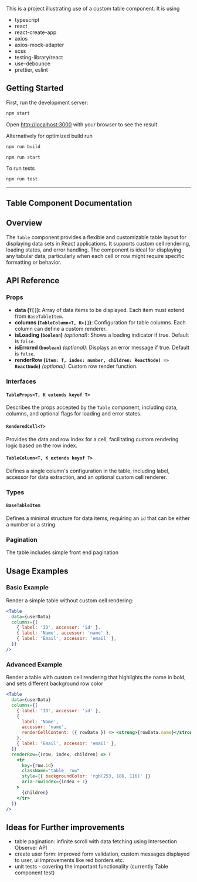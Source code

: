 This is a project illustrating use of a custom table component.
It is using

- typescript
- react
- react-create-app
- axios
- axios-mock-adapter
- scss
- testing-library/react
- use-debounce
- prettier, eslint

## Getting Started

First, run the development server:

```bash
npm start
```

Open [http://localhost:3000](http://localhost:3000) with your browser to see the result.

Alternatively for optimized build run

```bash
npm run build
```

```bash
npm run start
```

To run tests

```bash
npm run test
```

---

## Table Component Documentation

## Overview

The `Table` component provides a flexible and customizable table layout for displaying data sets in React applications. It supports custom cell rendering, loading states, and error handling. The component is ideal for displaying any tabular data, particularly when each cell or row might require specific formatting or behavior.

## API Reference

### Props

- **data (`T[]`)**: Array of data items to be displayed. Each item must extend from `BaseTableItem`.
- **columns (`TableColumn<T, K>[]`)**: Configuration for table columns. Each column can define a custom renderer.
- **isLoading (`boolean`)** _(optional)_: Shows a loading indicator if true. Default is `false`.
- **isErrored (`boolean`)** _(optional)_: Displays an error message if true. Default is `false`.
- **renderRow (`item: T, index: number, children: ReactNode) => ReactNode`)** _(optional)_: Custom row render function.

### Interfaces

#### `TableProps<T, K extends keyof T>`

Describes the props accepted by the `Table` component, including data, columns, and optional flags for loading and error states.

#### `RenderedCell<T>`

Provides the data and row index for a cell, facilitating custom rendering logic based on the row index.

#### `TableColumn<T, K extends keyof T>`

Defines a single column's configuration in the table, including label, accessor for data extraction, and an optional custom cell renderer.

### Types

#### `BaseTableItem`

Defines a minimal structure for data items, requiring an `id` that can be either a number or a string.

### Pagination

The table includes simple front end pagination 

## Usage Examples

### Basic Example

Render a simple table without custom cell rendering:

```jsx
<Table
  data={userData}
  columns={[
    { label: 'ID', accessor: 'id' },
    { label: 'Name', accessor: 'name' },
    { label: 'Email', accessor: 'email' },
  ]}
/>
```

### Advanced Example

Render a table with custom cell rendering that highlights the name in bold, and sets different background row color

```jsx
<Table
  data={userData}
  columns={[
    { label: 'ID', accessor: 'id' },
    {
      label: 'Name',
      accessor: 'name',
      renderCellContent: ({ rowData }) => <strong>{rowData.name}</strong>,
    },
    { label: 'Email', accessor: 'email' },
  ]}
  renderRow={(row, index, children) => (
    <tr
      key={row.id}
      className="table__row"
      style={{ backgroundColor: 'rgb(253, 186, 116)' }}
      aria-rowindex={index + 1}
    >
      {children}
    </tr>
  )}
/>
```

## Ideas for Further improvements

- table pagination: infinite scroll with data fetching using Intersection Observer API
- create user form: improved form validation, custom messages displayed to user, ui improvements like red borders etc.
- unit tests - covering the important functionality (currently Table component test)



